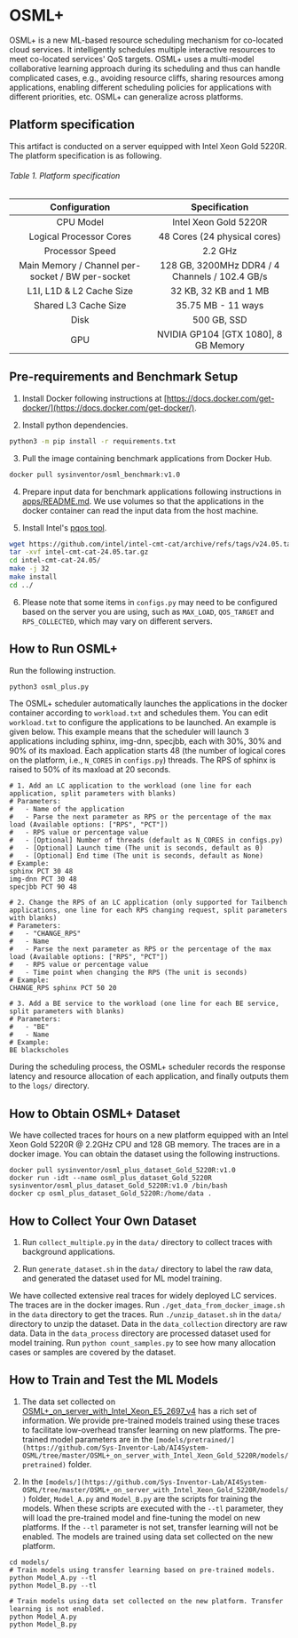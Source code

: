 # OSML+
OSML+ is a new ML-based resource scheduling mechanism for co-located cloud services. It intelligently schedules multiple interactive resources to meet co-located services' QoS targets. OSML+ uses a multi-model collaborative learning approach during its scheduling and thus can handle complicated cases, e.g., avoiding resource cliffs, sharing resources among applications, enabling different scheduling policies for applications with different priorities, etc. OSML+ can generalize across platforms.

## Platform specification
This artifact is conducted on a server equipped with Intel Xeon Gold 5220R. The platform specification is as following.

###### Table 1. Platform specification
| Configuration           | Specification           |
| :---------------------: | :---------------------: | 
| CPU Model               | Intel Xeon Gold 5220R   |
| Logical Processor Cores | 48 Cores (24 physical cores) |
| Processor Speed         | 2.2 GHz                  |
| Main Memory / Channel per-socket / BW per-socket | 128 GB, 3200MHz DDR4 / 4 Channels / 102.4 GB/s|
| L1I, L1D & L2 Cache Size | 32 KB, 32 KB and 1 MB |
| Shared L3 Cache Size | 35.75 MB - 11 ways |
| Disk | 500 GB, SSD |
| GPU | NVIDIA GP104 [GTX 1080], 8 GB Memory |


## Pre-requirements and Benchmark Setup
1. Install Docker following instructions at [https://docs.docker.com/get-docker/](https://docs.docker.com/get-docker/).

2. Install python dependencies.
```bash
python3 -m pip install -r requirements.txt
```

3. Pull the image containing benchmark applications from Docker Hub.
``` bash
docker pull sysinventor/osml_benchmark:v1.0
```

4. Prepare input data for benchmark applications following instructions in [apps/README.md](https://github.com/Sys-Inventor-Lab/AI4System-OSML/tree/master/OSML+_on_server_with_Intel_Xeon_Gold_5220R/apps/README.md). We use volumes so that the applications in the docker container can read the input data from the host machine.

5. Install Intel's [pqos tool](https://github.com/intel/intel-cmt-cat).
```bash
wget https://github.com/intel/intel-cmt-cat/archive/refs/tags/v24.05.tar.gz
tar -xvf intel-cmt-cat-24.05.tar.gz
cd intel-cmt-cat-24.05/
make -j 32
make install
cd ../
```

6. Please note that some items in `configs.py` may need to be configured based on the server you are using, such as `MAX_LOAD`, `QOS_TARGET` and `RPS_COLLECTED`, which may vary on different servers.

## How to Run OSML+
Run the following instruction.
```bash
python3 osml_plus.py
```

The OSML+ scheduler automatically launches the applications in the docker container according to `workload.txt` and schedules them. You can edit `workload.txt` to configure the applications to be launched. An example is given below. This example means that the scheduler will launch 3 applications including sphinx, img-dnn, specjbb, each with 30%, 30% and 90% of its maxload. Each application starts 48 (the number of logical cores on the platform, i.e., `N_CORES` in `configs.py`) threads. The RPS of sphinx is raised to 50% of its maxload at 20 seconds.
```
# 1. Add an LC application to the workload (one line for each application, split parameters with blanks)
# Parameters:
#   - Name of the application
#   - Parse the next parameter as RPS or the percentage of the max load (Available options: ["RPS", "PCT"])
#   - RPS value or percentage value
#   - [Optional] Number of threads (default as N_CORES in configs.py)
#   - [Optional] Launch time (The unit is seconds, default as 0)
#   - [Optional] End time (The unit is seconds, default as None)
# Example:
sphinx PCT 30 48
img-dnn PCT 30 48
specjbb PCT 90 48

# 2. Change the RPS of an LC application (only supported for Tailbench applications, one line for each RPS changing request, split parameters with blanks)
# Parameters:
#   - "CHANGE_RPS"
#   - Name
#   - Parse the next parameter as RPS or the percentage of the max load (Available options: ["RPS", "PCT"])
#   - RPS value or percentage value
#   - Time point when changing the RPS (The unit is seconds)
# Example:
CHANGE_RPS sphinx PCT 50 20

# 3. Add a BE service to the workload (one line for each BE service, split parameters with blanks)
# Parameters:
#   - "BE"
#   - Name
# Example:
BE blackscholes
```

During the scheduling process, the OSML+ scheduler records the response latency and resource allocation of each application, and finally outputs them to the `logs/` directory.

## How to Obtain OSML+ Dataset
We have collected traces for hours on a new platform equipped with an Intel Xeon Gold 5220R @ 2.2GHz CPU and 128 GB memory. The traces are in a docker image. You can obtain the dataset using the following instructions.
```
docker pull sysinventor/osml_plus_dataset_Gold_5220R:v1.0
docker run -idt --name osml_plus_dataset_Gold_5220R sysinventor/osml_plus_dataset_Gold_5220R:v1.0 /bin/bash
docker cp osml_plus_dataset_Gold_5220R:/home/data .
```

## How to Collect Your Own Dataset
1. Run `collect_multiple.py` in the `data/` directory to collect traces with background applications.
   
2. Run `generate_dataset.sh` in the `data/` directory to label the raw data, and generated the dataset used for ML model training.

We have collected extensive real traces for widely deployed LC services. The traces are in the docker images. Run `./get_data_from_docker_image.sh` in the `data` directory to get the traces. Run `./unzip_dataset.sh` in the `data/` directory to unzip the dataset. Data in the `data_collection` directory are raw data. Data in the `data_process` directory are processed dataset used for model training. Run `python count_samples.py` to see how many allocation cases or samples are covered by the dataset.

## How to Train and Test the ML Models
1. The data set collected on [OSML+_on_server_with_Intel_Xeon_E5_2697_v4](https://github.com/Sys-Inventor-Lab/AI4System-OSML/tree/master/OSML+_on_server_with_Intel_Xeon_E5_2697_v4) has a rich set of information. We provide pre-trained models trained using these traces to facilitate low-overhead transfer learning on new platforms. The pre-trained model parameters are in the `[models/pretrained/](https://github.com/Sys-Inventor-Lab/AI4System-OSML/tree/master/OSML+_on_server_with_Intel_Xeon_Gold_5220R/models/pretrained)` folder. 


2. In the `[models/](https://github.com/Sys-Inventor-Lab/AI4System-OSML/tree/master/OSML+_on_server_with_Intel_Xeon_Gold_5220R/models/)` folder, `Model_A.py` and `Model_B.py` are the scripts for training the models. When these scripts are executed with the `--tl` parameter, they will load the pre-trained model and fine-tuning the model on new platforms. If the `--tl` parameter is not set, transfer learning will not be enabled. The models are trained using data set collected on the new platform.
```
cd models/
# Train models using transfer learning based on pre-trained models.
python Model_A.py --tl
python Model_B.py --tl

# Train models using data set collected on the new platform. Transfer learning is not enabled.
python Model_A.py
python Model_B.py
```

